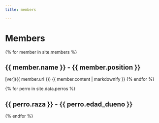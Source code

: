 ```yaml
---
title: members

---
```


# Members


{% for member in site.members %}
  ## {{ member.name }} - {{ member.position }}
  [ver]({{ member.url }}) 
  {{ member.content | markdownify }}
{% endfor %}


{% for perro in site.data.perros %}
  ## {{ perro.raza }} - {{ perro.edad_dueno }}
{% endfor %}